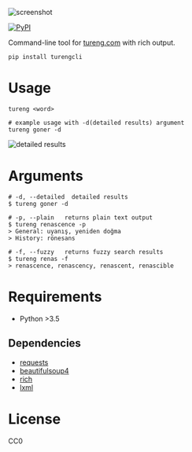 ![screenshot](https://user-images.githubusercontent.com/16024979/135759729-fddf0a5b-d2f6-4606-981b-92c5db778322.png)

<a href="https://pypi.org/project/turengcli/">
<img alt="PyPI" src="https://img.shields.io/pypi/v/turengcli"></a>

Command-line tool for [tureng.com](https://tureng.com/) with rich output.

```
pip install turengcli
```

# Usage

```
tureng <word>
```

```
# example usage with -d(detailed results) argument
tureng goner -d
```

![detailed results](https://user-images.githubusercontent.com/16024979/135759731-4823b47c-351f-4862-bee9-0f6688c4e32b.png)

# Arguments

```
# -d, --detailed  detailed results
$ tureng goner -d

# -p, --plain   returns plain text output
$ tureng renascence -p
> General: uyanış, yeniden doğma
> History: rönesans

# -f, --fuzzy   returns fuzzy search results
$ tureng renas -f
> renascence, renascency, renascent, renascible
```

# Requirements

- Python >3.5

## Dependencies

- [requests](https://pypi.org/project/requests/)
- [beautifulsoup4](https://pypi.org/project/beautifulsoup4/)
- [rich](https://pypi.org/project/rich/)
- [lxml](https://pypi.org/project/lxml/)

# License

CC0
